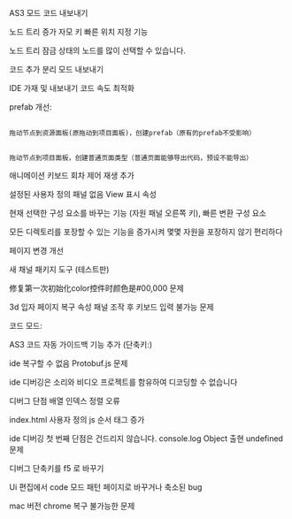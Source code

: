 AS3 모드 코드 내보내기

노드 트리 증가 자모 키 빠른 위치 지정 기능

노드 트리 잠금 상태의 노드를 많이 선택할 수 있습니다.

코드 추가 분리 모드 내보내기

IDE 가재 및 내보내기 코드 속도 최적화

prefab 개선:
​


```

拖动节点到资源面板(原拖动到项目面板)，创建prefab（原有的prefab不受影响）
```



```

拖动节点到项目面板，创建普通页面类型（普通页面能够导出代码，预设不能导出）	
```


애니메이션 키보드 회차 제어 재생 추가

설정된 사용자 정의 패널 없음 View 표시 속성

현재 선택한 구성 요소를 바꾸는 기능 (자원 패널 오른쪽 키), 빠른 변환 구성 요소

모든 디렉토리를 포장할 수 있는 기능을 증가시켜 몇몇 자원을 포장하지 않기 편리하다

페이지 변경 개선

새 채널 패키지 도구 (테스트판)



修复第一次初始化color控件时颜色是#00,000 문제

3d 입자 페이지 복구 속성 패널 조작 후 키보드 입력 불가능 문제

코드 모드:

AS3 코드 자동 가이드백 기능 추가 (단축키:)

ide 복구할 수 없음 Protobuf.js 문제

ide 디버깅은 소리와 비디오 프로젝트를 함유하여 디코딩할 수 없습니다

디버그 단점 배열 인덱스 정렬 오류

index.html 사용자 정의 js 순서 태그 증가

ide 디버깅 첫 번째 단점은 건드리지 않습니다. console.log Object 출현 undefined 문제

디버그 단축키를 f5 로 바꾸기

Ui 편집에서 code 모드 패턴 페이지로 바꾸거나 축소된 bug

mac 버전 chrome 복구 불가능한 문제